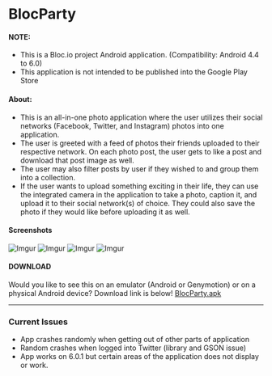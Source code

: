 # BlocParty

#### NOTE:

* This is a Bloc.io project Android application. (Compatibility: Android 4.4 to 6.0)
* This application is not intended to be published into the Google Play Store

#### About: 

* This is an all-in-one photo application where the user utilizes their social networks (Facebook, Twitter, and Instagram) photos into one application. 
* The user is greeted with a feed of photos their friends uploaded to their respective network. On each photo post, the user gets to like a post and download that post image as well. 
* The user may also filter posts by user if they wished to and group them into a collection.
* If the user wants to upload something exciting in their life, they can use the integrated camera in the application to take a photo, caption it, and upload it to their social network(s) of choice. They could also save the photo if they would like before uploading it as well.

#### Screenshots

![Imgur](http://i.imgur.com/6VpSt9Ml.png)
![Imgur](http://i.imgur.com/tNfnwGQl.png)
![Imgur](http://i.imgur.com/vxI02EDl.png)
![Imgur](http://i.imgur.com/R7Inbc2l.png)

#### DOWNLOAD
Would you like to see this on an emulator (Android or Genymotion) or on a physical Android device? Download link is below!
[BlocParty.apk](http://www.droidbin.com/p1aadgo0ae1qmr1r8duue15gvshj3)

***

### Current Issues
* App crashes randomly when getting out of other parts of application
* Random crashes when logged into Twitter (library and GSON issue)
* App works on 6.0.1 but certain areas of the application does not display or work.
